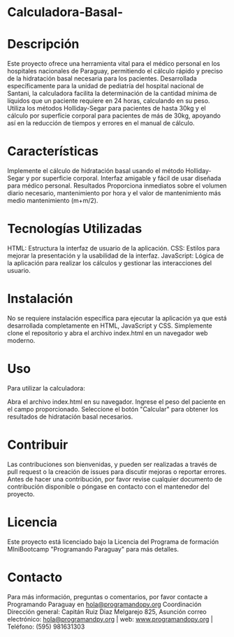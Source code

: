 # Calculadora-Basal-

# Descripción
Este proyecto ofrece una herramienta vital para el médico personal en los hospitales nacionales de Paraguay, permitiendo el cálculo rápido y preciso de la hidratación basal necesaria para los pacientes. Desarrollada específicamente para la unidad de pediatría del hospital nacional de Santani, la calculadora facilita la determinación de la cantidad mínima de líquidos que un paciente requiere en 24 horas, calculando en su peso. Utiliza los métodos Holliday-Segar para pacientes de hasta 30kg y el cálculo por superficie corporal para pacientes de más de 30kg, apoyando así en la reducción de tiempos y errores en el manual de cálculo.

# Características
Implemente el cálculo de hidratación basal usando el método Holliday-Segar y por superficie corporal. Interfaz amigable y fácil de usar diseñada para médico personal. Resultados Proporciona inmediatos sobre el volumen diario necesario, mantenimiento por hora y el valor de mantenimiento más medio mantenimiento (m+m/2).

# Tecnologías Utilizadas
HTML: Estructura la interfaz de usuario de la aplicación. CSS: Estilos para mejorar la presentación y la usabilidad de la interfaz. JavaScript: Lógica de la aplicación para realizar los cálculos y gestionar las interacciones del usuario.

# Instalación
No se requiere instalación específica para ejecutar la aplicación ya que está desarrollada completamente en HTML, JavaScript y CSS. Simplemente clone el repositorio y abra el archivo index.html en un navegador web moderno.

# Uso
Para utilizar la calculadora:

Abra el archivo index.html en su navegador. Ingrese el peso del paciente en el campo proporcionado. Seleccione el botón "Calcular" para obtener los resultados de hidratación basal necesarios.

# Contribuir
Las contribuciones son bienvenidas, y pueden ser realizadas a través de pull request o la creación de issues para discutir mejoras o reportar errores. Antes de hacer una contribución, por favor revise cualquier documento de contribución disponible o póngase en contacto con el mantenedor del proyecto.

# Licencia
Este proyecto está licenciado bajo la Licencia del Programa de formación MIniBootcamp "Programando Paraguay" para más detalles.

# Contacto
Para más información, preguntas o comentarios, por favor contacte a Programando Paraguay en hola@programandopy.org Coordinación Dirección general: Capitán Ruiz Diaz Melgarejo 825, Asunción correo electrónico: hola@programandpy.org | web: www.programandopy.org | Teléfono: (595) 981631303

